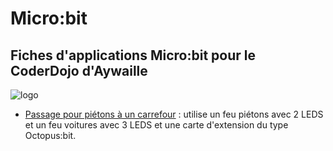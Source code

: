 # Micro:bit
## Fiches d'applications Micro:bit pour le CoderDojo d'Aywaille
![logo](https://github.com/user-attachments/assets/c25dd12c-955f-49b4-9bcc-fe5c85328657)

- [Passage pour piétons à un carrefour](/Carrefour) : utilise un feu piétons avec 2 LEDS et un feu voitures avec 3 LEDS et une carte d'extension du type Octopus:bit.
